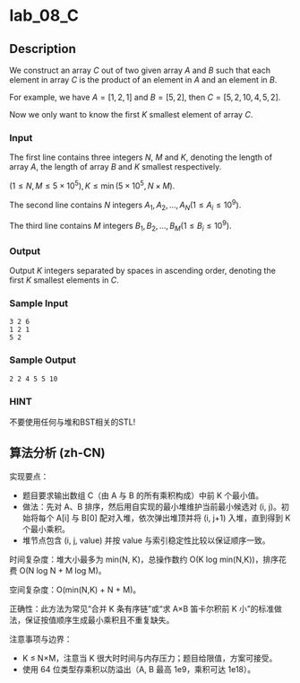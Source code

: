 # lab_08_C

## Description

We construct an array $C$ out of two given array $A$ and $B$ such that each element in array $C$ is the product of an element in $A$ and an element in $B$.

For example, we have $A=[1,2,1]$ and $B=[5,2]$, then $C=[5,2,10,4,5,2]$.

Now we only want to know the first $K$ smallest element of array $C$.

### Input

The first line contains three integers $N$, $M$ and $K$, denoting the length of array $A$, the length of array $B$ and $K$ smallest respectively.

$(1\leq N,M\leq 5\times 10^5),K\leq \min(5\times 10^5,N\times M)$.

The second line contains $N$ integers $A_1,A_2,\ldots,A_N(1\leq A_i\leq 10^9)$.

The third line contains $M$ integers $B_1,B_2,\ldots,B_M(1\leq B_i\leq 10^9)$.

### Output

Output $K$ integers separated by spaces in ascending order, denoting the first $K$ smallest elements in $C$.

### Sample Input

``` log
3 2 6
1 2 1
5 2
```

### Sample Output

``` log
2 2 4 5 5 10
```

### HINT

不要使用任何与堆和BST相关的STL!

## 算法分析 (zh-CN)

实现要点：
- 题目要求输出数组 C（由 A 与 B 的所有乘积构成）中前 K 个最小值。
- 做法：先对 A、B 排序，然后用自实现的最小堆维护当前最小候选对 (i, j)。初始将每个 A[i] 与 B[0] 配对入堆，依次弹出堆顶并将 (i, j+1) 入堆，直到得到 K 个最小乘积。
- 堆节点包含 (i, j, value) 并按 value 与索引稳定性比较以保证顺序一致。

时间复杂度：堆大小最多为 min(N, K)，总操作数约 O(K log min(N,K))，排序花费 O(N log N + M log M)。

空间复杂度：O(min(N,K) + N + M)。

正确性：此方法为常见“合并 K 条有序链”或“求 A×B 笛卡尔积前 K 小”的标准做法，保证按值顺序生成最小乘积且不重复缺失。

注意事项与边界：
- K ≤ N×M，注意当 K 很大时时间与内存压力；题目给限值，方案可接受。
- 使用 64 位类型存乘积以防溢出（A, B 最高 1e9，乘积可达 1e18）。
